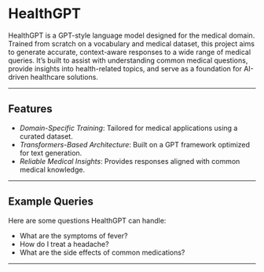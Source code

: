 # HealthGPT  

HealthGPT is a GPT-style language model designed for the medical domain. Trained from scratch on a vocabulary and medical dataset, this project aims to generate accurate, context-aware responses to a wide range of medical queries. It’s built to assist with understanding common medical questions, provide insights into health-related topics, and serve as a foundation for AI-driven healthcare solutions.  

---

## Features  
- *Domain-Specific Training*: Tailored for medical applications using a curated dataset.  
- *Transformers-Based Architecture*: Built on a GPT framework optimized for text generation.  
- *Reliable Medical Insights*: Provides responses aligned with common medical knowledge.  

---

## Example Queries  
Here are some questions HealthGPT can handle:  
- What are the symptoms of fever?  
- How do I treat a headache?  
- What are the side effects of common medications?  

---
